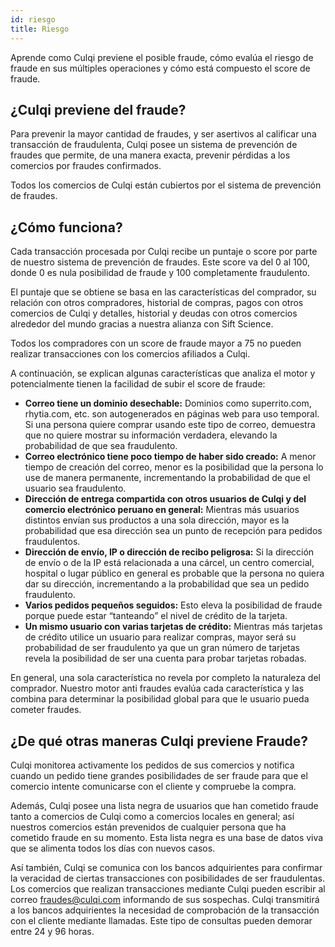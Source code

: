```yaml
---
id: riesgo
title: Riesgo
---
```


Aprende como Culqi previene el posible fraude, cómo evalúa el riesgo de fraude en sus múltiples operaciones y cómo está compuesto el score de fraude.

## ¿Culqi previene del fraude?

Para prevenir la mayor cantidad de fraudes, y ser asertivos al calificar una transacción de fraudulenta, Culqi posee un sistema de prevención de fraudes que permite, de una manera exacta, prevenir pérdidas a los comercios por fraudes confirmados.

Todos los comercios de Culqi están cubiertos por el sistema de prevención de fraudes.

## ¿Cómo funciona?

Cada transacción procesada por Culqi recibe un puntaje o score por parte de nuestro sistema de prevención de fraudes. Este score va del 0 al 100, donde 0 es nula posibilidad de fraude y 100 completamente fraudulento.

El puntaje que se obtiene se basa en las características del comprador, su relación con otros compradores, historial de compras, pagos con otros comercios de Culqi y detalles, historial y deudas con otros comercios alrededor del mundo gracias a nuestra alianza con Sift Science.

Todos los compradores con un score de fraude mayor a 75 no pueden realizar transacciones con los comercios afiliados a Culqi.

A continuación, se explican algunas características que analiza el motor y potencialmente tienen la facilidad de subir el score de fraude:

- **Correo tiene un dominio desechable:** Dominios como superrito.com, rhytia.com, etc. son autogenerados en páginas web para uso temporal. Si una persona quiere comprar usando este tipo de correo, demuestra que no quiere mostrar su información verdadera, elevando la probabilidad de que sea fraudulento.
- **Correo electrónico tiene poco tiempo de haber sido creado:** A menor tiempo de creación del correo, menor es la posibilidad que la persona lo use de manera permanente, incrementando la probabilidad de que el usuario sea fraudulento.
- **Dirección de entrega compartida con otros usuarios de Culqi y del comercio electrónico peruano en general:** Mientras más usuarios distintos envían sus productos a una sola dirección, mayor es la probabilidad que esa dirección sea un punto de recepción para pedidos fraudulentos.
- **Dirección de envío, IP o dirección de recibo peligrosa:** Si la dirección de envío o de la IP está relacionada a una cárcel, un centro comercial, hospital o lugar público en general es probable que la persona no quiera dar su dirección, incrementando a la probabilidad que sea un pedido fraudulento.
- **Varios pedidos pequeños seguidos:** Esto eleva la posibilidad de fraude porque puede estar “tanteando” el nivel de crédito de la tarjeta.
- **Un mismo usuario con varias tarjetas de crédito:** Mientras más tarjetas de crédito utilice un usuario para realizar compras, mayor será su probabilidad de ser fraudulento ya que un gran número de tarjetas revela la posibilidad de ser una cuenta para probar tarjetas robadas.

En general, una sola característica no revela por completo la naturaleza del comprador. Nuestro motor anti fraudes evalúa cada característica y las combina para determinar la posibilidad global para que le usuario pueda cometer fraudes.

## ¿De qué otras maneras Culqi previene Fraude?

Culqi monitorea activamente los pedidos de sus comercios y notifica cuando un pedido tiene grandes posibilidades de ser fraude para que el comercio intente comunicarse con el cliente y compruebe la compra.

Además, Culqi posee una lista negra de usuarios que han cometido fraude tanto a comercios de Culqi como a comercios locales en general; así nuestros comercios están prevenidos de cualquier persona que ha cometido fraude en su momento. Esta lista negra es una base de datos viva que se alimenta todos los días con nuevos casos.

Así también, Culqi se comunica con los bancos adquirientes para confirmar la veracidad de ciertas transacciones con posibilidades de ser fraudulentas. Los comercios que realizan transacciones mediante Culqi pueden escribir al correo fraudes@culqi.com informando de sus sospechas. Culqi transmitirá a los bancos adquirientes la necesidad de comprobación de la transacción con el cliente mediante llamadas. Este tipo de consultas pueden demorar entre 24 y 96 horas.



